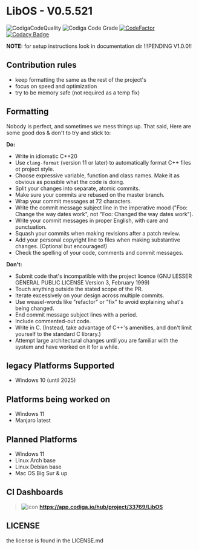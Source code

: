 # LibOS - V0.5.521

![CodigaCodeQuality](https://api.codiga.io/project/33769/score/svg)
![Codiga Code Grade](https://api.codiga.io/project/33769/status/svg)
[![CodeFactor](https://www.codefactor.io/repository/github/pheonixfirewingz/libos/badge)](https://www.codefactor.io/repository/github/pheonixfirewingz/libos)
[![Codacy Badge](https://app.codacy.com/project/badge/Grade/12f88b1f500446189eae6d825af954fe)](https://www.codacy.com/gh/pheonixfirewingz/LibOS/dashboard?utm_source=github.com&amp;utm_medium=referral&amp;utm_content=pheonixfirewingz/LibOS&amp;utm_campaign=Badge_Grade)

**NOTE:** for setup instructions look in documentation dir !!!PENDING V1.0.0!!

## Contribution rules

  - keep formatting the same as the rest of the project's
  - focus on speed and optimization
  - try to be memory safe (not required as a temp fix)

## Formatting

Nobody is perfect, and sometimes we mess things up. That said, Here are some good dos & don't to try and stick to:

**Do:**

  - Write in idiomatic C++20
  - Use `clang-format` (version 11 or later) to automatically format C++ files ot project style.
  - Choose expressive variable, function and class names. Make it as obvious as possible what the code is doing.
  - Split your changes into separate, atomic commits.
  - Make sure your commits are rebased on the master branch.
  - Wrap your commit messages at 72 characters.
  - Write the commit message subject line in the imperative mood ("Foo: Change the way dates work", not "Foo: Changed the way dates work").
  - Write your commit messages in proper English, with care and punctuation.
  - Squash your commits when making revisions after a patch review.
  - Add your personal copyright line to files when making substantive changes. (Optional but encouraged!)
  - Check the spelling of your code, comments and commit messages.

**Don't:**

  - Submit code that's incompatible with the project licence (GNU LESSER GENERAL PUBLIC LICENSE Version 3, February 1999)
  - Touch anything outside the stated scope of the PR.
  - Iterate excessively on your design across multiple commits.
  - Use weasel-words like "refactor" or "fix" to avoid explaining what's being changed.
  - End commit message subject lines with a period.
  - Include commented-out code.
  - Write in C. (Instead, take advantage of C++'s amenities, and don't limit yourself to the standard C library.)
  - Attempt large architectural changes until you are familiar with the system and have worked on it for a while.

## legacy Platforms Supported

- Windows 10 (until 2025)

## Platforms being worked on

  - Windows 11
  - Manjaro latest

## Planned Platforms

  - Windows 11
  - Linux Arch base
  - Linux Debian base
  - Mac OS Big Sur & up

## CI Dashboards

>![icon](https://app.codiga.io/favicon-32x32.png) **https://app.codiga.io/hub/project/33769/LibOS**

## LICENSE

the license is found in the LICENSE.md
